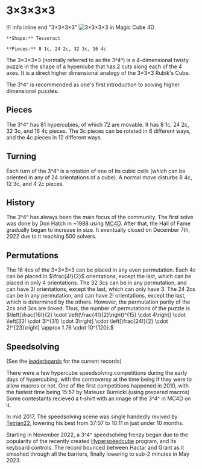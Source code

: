 # 3×3×3×3

!!! info inline end "3×3×3×3"
    ![3×3×3×3 in Magic Cube 4D](https://assets.hypercubing.xyz/img/virt/mc4d_3x3x3x3.png)

    **Shape:** Tesseract

    **Pieces:** 8 1c, 24 2c, 32 3c, 16 4c

The 3×3×3×3 (normally referred to as the 3^4^) is a 4-dimensional twisty puzzle in the shape of a hypercube that has 2 cuts along each of the 4 axes. It is a direct higher dimensional analogy of the 3×3×3 Rubik's Cube.

The 3^4^ is recommended as one's first introduction to solving higher dimensional puzzles.

## Pieces

The 3^4^ has 81 hypercubies, of which 72 are movable. It has 8 1c, 24 2c, 32 3c, and 16 4c pieces. The 3c pieces can be rotated in 6 different ways, and the 4c pieces in 12 different ways.

## Turning

Each turn of the 3^4^ is a rotation of one of its cubic cells (which can be oriented in any of 24 orientations of a cube). A normal move disturbs 8 4c, 12 3c, and 4 2c pieces.

## History

The 3^4^ has always been the main focus of the community. The first solve was done by Don Hatch in ~1988 using [MC4D](/software/magiccube4d.md). After that, the Hall of Fame gradually began to increase in size. It eventually closed on December 7th, 2022 due to it reaching 500 solvers.

## Permutations

The 16 4cs of the 3×3×3×3 can be placed in any even permutation. Each 4c can be placed in $\frac{4!}{2}$ orientations, except the last, which can be placed in only $4$ orientations. The 32 3cs can be in any permutation, and can have $3!$ orientations, except the last, which can only have $3$. The 24 2cs can be in any permutation, and can have $2!$ orientations, except the last, which is determined by the others. However, the permutation parity of the 2cs and 3cs are linked. Thus, the number of permutations of the puzzle is
$\left[\frac{16!}{2} \cdot \left(\frac{4!}{2}\right)^{15} \cdot 4\right] \cdot \left[32! \cdot 3!^{31} \cdot 3\right] \cdot \left[\frac{24!}{2} \cdot 2!^{23}\right] \approx 1.76 \cdot 10^{120}.$

## Speedsolving

(See the [leaderboards](/leaderboards/index.md) for the current records)

There were a few hypercube speedsolving competitions during the early days of hypercubing, with the controversy at the time being if they were to allow macros or not. One of the first competitions happened in 2010, with the fastest time being 15:57 by Mateusz Burnicki (using prepared macros)
Some contestants recieved a t-shirt with an image of the 3^4^ in MC4D on it.

In mid 2017, The speedsolving scene was single handedly revived by [Tetrian22](https://www.youtube.com/@Timebug22), lowering his best from 37:07 to 10:11 in just under 10 months.

Starting in November 2022, a 3^4^ speedsolving frenzy began due to the popularity of the recently created [Hyperspeedcube](/software/hyperspeedcube.md) program, and its keyboard controls. The record bounced between Hactar and Grant as it smashed through all the barriers, finally lowering to sub-2 minutes in May 2023.
